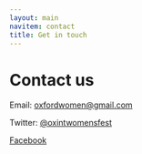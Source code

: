 ```yaml
---
layout: main
navitem: contact
title: Get in touch
---
```


# Contact us
<div class="contact">
    <p>Email: <a href="mailto:oxfordwomen@gmail.com">oxfordwomen@gmail.com</a></p>
    <p>Twitter: <a href="http://twitter.com/oxintwomensfest">@oxintwomensfest</a></p>
    <p><a href="http://www.facebook.com/pages/Oxford-International-Womens-Festival/338928442652">Facebook</a></p>
</div>
